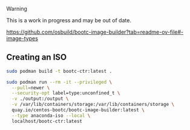 > [!WARNING]
> This is a work in progress and may be out of date.

<https://github.com/osbuild/bootc-image-builder?tab=readme-ov-file#-image-types>

## Creating an ISO

```sh
sudo podman build -t bootc-ctr:latest .
```

```sh
sudo podman run --rm -it --privileged \
  --pull=newer \
  --security-opt label=type:unconfined_t \
  -v ./output:/output \
  -v /var/lib/containers/storage:/var/lib/containers/storage \
  quay.io/centos-bootc/bootc-image-builder:latest \
  --type anaconda-iso --local \
  localhost/bootc-ctr:latest
```
